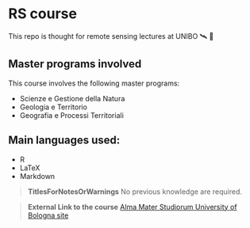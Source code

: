 # RS course

This repo is thought for remote sensing lectures at UNIBO 🛰️ 🦧

## Master programs involved

This course involves the following master programs:

+ Scienze e Gestione della Natura
+ Geologia e Territorio
+ Geografia e Processi Territoriali
  
## Main languages used:

+ R
+ LaTeX
+ Markdown

> **TitlesForNotesOrWarnings**
No previous knowledge are required.

> **External Link to the course**
[Alma Mater Studiorum University of Bologna site](https://www.unibo.it/it/studiare/dottorati-master-specializzazioni-e-altra-formazione/insegnamenti/insegnamento/2023/455369)
